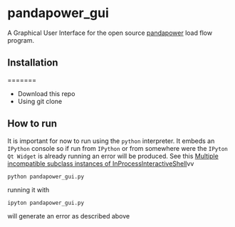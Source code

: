 # pandapower_gui
A Graphical User Interface for the open source [pandapower](https://github.com/lthurner/pandapower) load flow program.

## Installation
=======
* Download this repo
* Using git clone

## How to run
It is important for now to run using the `python` interpreter.  It embeds an `IPython` console so if run from `IPython` or from somewhere were the `IPyton Qt Widget` is already running an error will be produced. See this [Multiple incompatible subclass instances of InProcessInteractiveShell](http://stackoverflow.com/questions/20243754/multiple-incompatible-subclass-instances-of-interactiveshellembed-are-being-crea)vv

```
python pandapower_gui.py
```

running it with 
```
ipyton pandapower_gui.py
```

will generate an error as described above
